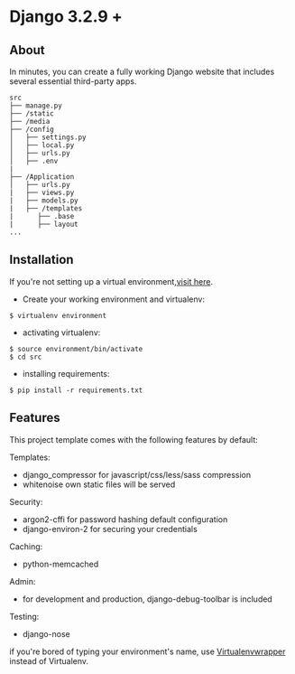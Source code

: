 # Django 3.2.9 +

## About ##
In minutes, you can create a fully working Django website that includes several essential third-party apps.

```
src                   
├── manage.py
├── /static
├── /media
├── /config            
│   ├── settings.py    
│   ├── local.py  
│   ├── urls.py        
│   ├── .env
|   
├── /Application           
│   ├── urls.py
|   ├── views.py
|   ├── models.py
|   ├── /templates
|      ├── .base
|      ├── layout 
...
```

## Installation ##
If you're not setting up a virtual environment,[visit here](https://virtualenv.pypa.io/en/latest/installation.html#via-pip).
- Create your working environment and virtualenv:
```
$ virtualenv environment
```
- activating virtualenv:
```    
$ source environment/bin/activate
$ cd src
```
- installing requirements:
```    
$ pip install -r requirements.txt
```

## Features ##
This project template comes with the following features by default:

Templates:
- django_compressor for javascript/css/less/sass compression
- whitenoise own static files will be served

Security:
- argon2-cffi for password hashing default configuration
- django-environ-2 for securing your credentials

Caching:
- python-memcached

Admin:
- for development and production, django-debug-toolbar is included

Testing:
- django-nose

if you're bored of typing your environment's name, use [Virtualenvwrapper](https://virtualenvwrapper.readthedocs.io/en/latest/install.html) instead of Virtualenv.
